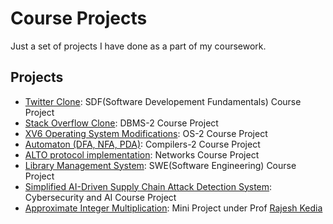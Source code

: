 # Course Projects

Just a set of projects I have done as a part of my coursework.

## Projects

- [Twitter Clone](./twitter_clone/): SDF(Software Developement Fundamentals) Course Project
- [Stack Overflow Clone](./stovfl_clone/): DBMS-2 Course Project
- [XV6 Operating System Modifications](https://github.com/SterbenVD/xv6-public): OS-2 Course Project
- [Automaton (DFA, NFA, PDA)](./automaton_dsl/): Compilers-2 Course Project
- [ALTO protocol implementation](./alto_implementation/): Networks Course Project
- [Library Management System](./libmgmtsys/): SWE(Software Engineering) Course Project
- [Simplified AI-Driven Supply Chain Attack Detection System](./securing_pkg_managers/): Cybersecurity and AI Course Project
- [Approximate Integer Multiplication](./approximate_multipliers/): Mini Project under Prof [Rajesh Kedia](https://people.iith.ac.in/rkedia/)

